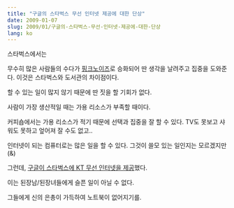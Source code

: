 ```yaml
---
title: "구글의 스타벅스 무선 인터넷 제공에 대한 단상"
date: 2009-01-07
slug: 2009/01/구글의-스타벅스-무선-인터넷-제공에-대한-단상
lang: ko
---
```


스타벅스에서는

무수히 많은 사람들의 수다가 [핑크노이즈](http://en.wikipedia.org/wiki/Pink_noise)로 승화되어 딴 생각을 날려주고 집중을 도와준다. 이것은 스타벅스와 도서관의 차이점이다.

할 수 있는 일이 많지 않기 때문에 딴 짓을 할 기회가 없다.

사람이 가장 생산적일 때는 가용 리소스가 부족할 때이다.

커피숍에서는 가용 리소스가 적기 때문에 선택과 집중을 잘 할 수 있다. TV도 못보고 샤워도 못하고 엎어져 잘 수도 없고..

인터넷이 되는 컴퓨터로는 많은 일을 할 수 있다. 그것이 쓸모 있는 일인지는 모르겠지만 (&)

 

그런데, [구글이 스타벅스에 KT 무선 인터넷을 제공](http://googlekoreablog.blogspot.com/2008/12/kt.html)했다.

이는 된장남/된장녀들에게 슬픈 일이 아닐 수 없다.

 

그들에게 신의 은총이 가득하여 노트북이 없어지기를.

